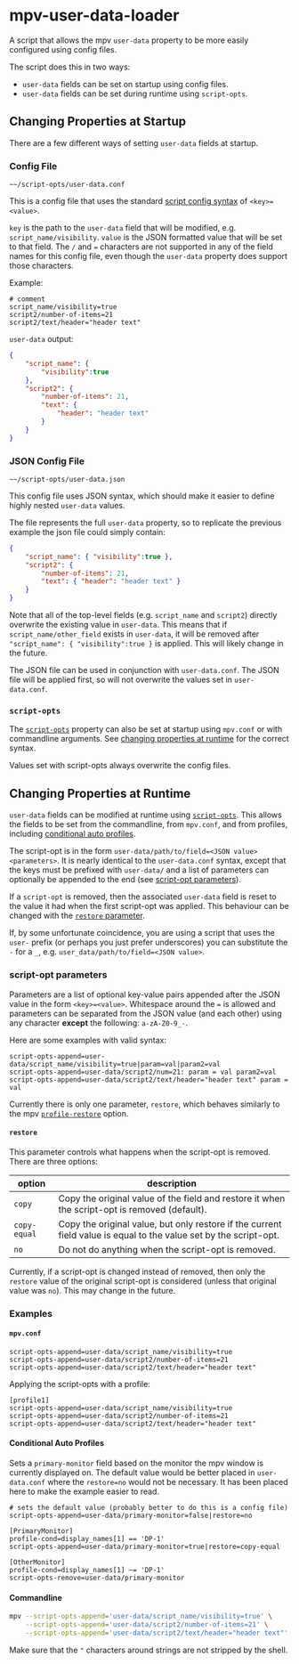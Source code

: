 # mpv-user-data-loader
A script that allows the mpv `user-data` property to be more easily
configured using config files.

The script does this in two ways:
* `user-data` fields can be set on startup using config files.
* `user-data` fields can be set during runtime using `script-opts`.

## Changing Properties at Startup
There are a few different ways of setting
`user-data` fields at startup.

### Config File
`~~/script-opts/user-data.conf`

This is a config file that uses the standard
[script config syntax](https://mpv.io/manual/master/#lua-scripting-on-update]]%29)
of `<key>=<value>`.

`key` is the path to the `user-data` field that will be modified, e.g.
`script_name/visibility`.
`value` is the JSON formatted value that will be set to that field.
The `/` and `=` characters are not supported in any of the field names for this
config file, even though the `user-data` property does support those characters.

Example:

```properties
# comment
script_name/visibility=true
script2/number-of-items=21
script2/text/header="header text"
```

`user-data` output:
```json
{
    "script_name": {
        "visibility":true
    },
    "script2": {
        "number-of-items": 21,
        "text": {
            "header": "header text"
        }
    }
}
```

### JSON Config File
`~~/script-opts/user-data.json`

This config file uses JSON syntax, which should make it
easier to define highly nested `user-data` values.

The file represents the full `user-data` property,
so to replicate the previous example
the json file could simply contain:

```json
{
    "script_name": { "visibility":true },
    "script2": {
        "number-of-items": 21,
        "text": { "header": "header text" }
    }
}
```

Note that all of the top-level fields (e.g. `script_name` and `script2`)
directly overwrite the existing value in `user-data`.
This means that if `script_name/other_field` exists in `user-data`,
it will be removed after `"script_name": { "visibility":true }` is applied.
This will likely change in the future.

The JSON file can be used in conjunction with `user-data.conf`.
The JSON file will be applied first, so will not overwrite
the values set in `user-data.conf`.

### `script-opts`
The [`script-opts`](https://mpv.io/manual/master/#options-script-opts)
property can also be set at startup using `mpv.conf` or with
commandline arguments. See
[changing properties at runtime](#changing-properties-at-runtime) for
the correct syntax.

Values set with script-opts always overwrite the config files.

## Changing Properties at Runtime
`user-data` fields can be modified at runtime using
[`script-opts`](https://mpv.io/manual/master/#options-script-opts).
This allows the fields to be set from the commandline, from
`mpv.conf`, and from profiles, including
[conditional auto profiles](https://mpv.io/manual/master/#conditional-auto-profiles).

The script-opt is in the form `user-data/path/to/field=<JSON value><parameters>`.
It is nearly identical to the `user-data.conf` syntax, except that
the keys must be prefixed with `user-data/` and a list of parameters can optionally
be appended to the end (see [script-opt parameters](#script-opt-parameters)).

If a `script-opt` is removed, then the associated `user-data` field is
reset to the value it had when the first script-opt was applied.
This behaviour can be changed with the [`restore` parameter](#restore).

If, by some unfortunate coincidence, you are using a script that uses the
`user-` prefix (or perhaps you just prefer underscores)
you can substitute the `-` for a `_`, e.g. `user_data/path/to/field=<JSON value>`.

### script-opt parameters
Parameters are a list of optional key-value pairs appended after the
JSON value in the form `<key>=<value>`. Whitespace around the `=` is allowed and
parameters can be separated from the JSON value (and each other) using any
character **except** the following: `a-zA-Z0-9_-`.

Here are some examples with valid syntax:

```properties
script-opts-append=user-data/script_name/visibility=true|param=val|param2=val
script-opts-append=user-data/script2/num=21: param = val param2=val
script-opts-append=user-data/script2/text/header="header text" param = val
```

Currently there is only one parameter, `restore`, which
behaves similarly to the mpv
[`profile-restore`](https://mpv.io/manual/master/#runtime-profiles)
option.

#### `restore`
This parameter controls what happens when the script-opt is removed.
There are three options:

option       | description
-------------|-------------------------------------------------------------------------------------------------------
`copy`       | Copy the original value of the field and restore it when the script-opt is removed (default).
`copy-equal` | Copy the original value, but only restore if the current field value is equal to the value set by the script-opt.
`no`         | Do not do anything when the script-opt is removed.

Currently, if a script-opt is changed instead of removed,
then only the `restore` value of the original script-opt is
considered (unless that original value was `no`).
This may change in the future.


### Examples

#### `mpv.conf`

```properties
script-opts-append=user-data/script_name/visibility=true
script-opts-append=user-data/script2/number-of-items=21
script-opts-append=user-data/script2/text/header="header text"
```

Applying the script-opts with a profile:
```properties
[profile1]
script-opts-append=user-data/script_name/visibility=true
script-opts-append=user-data/script2/number-of-items=21
script-opts-append=user-data/script2/text/header="header text"
```

#### Conditional Auto Profiles
Sets a `primary-monitor` field based on the
monitor the mpv window is currently displayed on.
The default value would be better placed in `user-data.conf`
where the `restore=no` would not be necessary. It has been
placed here to make the example easier to read.

```properties
# sets the default value (probably better to do this is a config file)
script-opts-append=user-data/primary-monitor=false|restore=no

[PrimaryMonitor]
profile-cond=display_names[1] == 'DP-1'
script-opts-append=user-data/primary-monitor=true|restore=copy-equal

[OtherMonitor]
profile-cond=display_names[1] ~= 'DP-1'
script-opts-remove=user-data/primary-monitor
```

#### Commandline

```bash
mpv --script-opts-append='user-data/script_name/visibility=true' \
    --script-opts-append='user-data/script2/number-of-items=21' \
    --script-opts-append='user-data/script2/text/header="header text"'
```

Make sure that the `"` characters around strings are not stripped by the shell.
